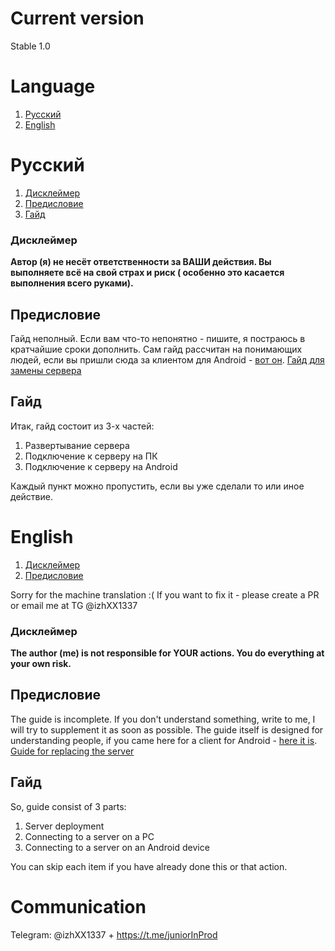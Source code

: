 # Current version

Stable 1.0

# Language

1. [Русский](#русский)
2. [English](#english)

# Русский

1. [Дисклеймер](#дисклеймер)
2. [Предисловие](#предисловие)
3. [Гайд](#гайд)

### Дисклеймер

**Автор (я) не несёт ответственности за ВАШИ действия. Вы выполняете всё на свой страх и риск (
особенно это касается выполнения всего руками).**

## Предисловие

Гайд неполный. Если вам что-то непонятно - пишите, я постраюсь в кратчайшие сроки дополнить.
Сам гайд рассчитан на понимающих людей, если вы пришли сюда за клиентом для
Android - [вот он](). [Гайд для замены сервера](/docs/ru/ConnectionAndroid.md)

## Гайд

Итак, гайд состоит из 3-х частей:

1. Развертывание сервера
2. Подключение к серверу на ПК
3. Подключение к серверу на Android

Каждый пункт можно пропустить, если вы уже сделали то или иное действие.

# English

1. [Дисклеймер](#дисклеймер)
2. [Предисловие](#предисловие)

Sorry for the machine translation :(
If you want to fix it - please create a PR or email me at TG @izhXX1337

### Дисклеймер

**The author (me) is not responsible for YOUR actions. You do everything at your own risk.**

## Предисловие

The guide is incomplete. If you don't understand something, write to me, I will try to supplement it
as soon as possible.
The guide itself is designed for understanding people, if you came here for a client for
Android - [here it is](). [Guide for replacing the server](/docs/eng/ConnectionAndroid.md)

## Гайд

So, guide consist of 3 parts:

1. Server deployment
2. Connecting to a server on a PC
3. Connecting to a server on an Android device

You can skip each item if you have already done this or that action.

# Communication

Telegram: @izhXX1337 + https://t.me/juniorInProd